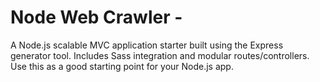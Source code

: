  # Node Web Crawler - 
A Node.js scalable MVC application starter built using the Express generator tool. Includes Sass integration and modular routes/controllers. Use this as a good starting point for your Node.js app.